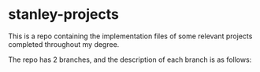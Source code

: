 # stanley-projects
This is a repo containing the implementation files of some relevant projects completed throughout my degree.

The repo has 2 branches, and the description of each branch is as follows:
